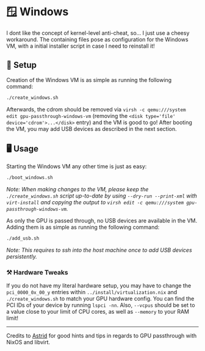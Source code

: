 # 🪟 Windows
I dont like the concept of kernel-level anti-cheat, so... I just use a cheesy workaround. The containing files pose as configuration for the Windows VM, with a initial installer script in case I need to reinstall it!

## 🚀 Setup
Creation of the Windows VM is as simple as running the following command:

```bash
./create_windows.sh
```

Afterwards, the cdrom should be removed via `virsh -c qemu:///system edit gpu-passthrough-windows-vm` (removing the `<disk type='file' device='cdrom'>...</disk>` entry) and the VM is good to go!
After booting the VM, you may add USB devices as described in the next section.

## 🖥️ Usage
Starting the Windows VM any other time is just as easy:

```bash
./boot_windows.sh
```

*Note: When making changes to the VM, please keep the `./create_windows.sh` script up-to-date by using `--dry-run --print-xml` with `virt-install` and copying the output to `virsh edit -c qemu:///system gpu-passthrough-windows-vm`.*

As only the GPU is passed through, no USB devices are available in the VM. Adding them is as simple as running the following command:

```bash
./add_usb.sh
```

*Note: This requires to ssh into the host machine once to add USB devices persistently.*

### ⚒️ Hardware Tweaks
If you do not have my literal hardware setup, you may have to change the `pci_0000_0x_00_y` entries within `../install/virtualization.nix` and `./create_windows.sh` to match your GPU hardware config. You can find the PCI IDs of your device by running `lspci -nn`.
Also, `--vcpus` should be set to a value close to your limit of CPU cores, as well as `--memory` to your RAM limit!

---

Credits to [Astrid](https://astrid.tech/2022/09/22/0/nixos-gpu-vfio/) for good hints and tips in regards to GPU passthrough with NixOS and libvirt.
